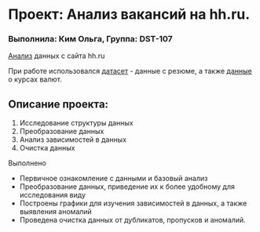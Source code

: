 # Проект: Анализ вакансий на hh.ru.

### Выполнила: Ким Ольга, Группа: DST-107

[Анализ](https://github.com/Keola0412/skillfactory.Project_1/blob/16d8acc3addf1428397e563cfdfe2aaa21cd1ad4/Project%201.%D0%92%D1%8B%D0%BF%D0%BE%D0%BB%D0%BD%D0%B5%D0%BD%D0%B8%D0%B5_%D0%B7%D0%B0%D0%B4%D0%B0%D0%BD%D0%B8%D1%8F_%D0%BF%D0%BE%D0%BF%D1%8B%D1%82%D0%BA%D0%B0.ipynb) данных  с сайта hh.ru

При работе использовался [датасет](https://drive.google.com/file/d/1UTHyN8CZGdtZ5akFxUNhDy5QpjDXfZlx/view?usp=sharing ) - данные с резюме, а также [данные](https://drive.google.com/file/d/1Zdv_F1O9GRdblAP-17n7iBGqAfeRkQCA/view?usp=sharing) о курсах валют.


## Описание проекта:

1. Исследование структуры данных
2. Преобразование данных
3. Анализ зависимостей в данных
4. Очистка данных


Выполнено 
- Первичное ознакомление с данными и базовый анализ
- Преобразование данных, приведение их к более удобному для исследования виду
- Построены графики для изучения зависимостей в данных, а также выявления аномалий
- Проведена очистка данных от дубликатов, пропусков и аномалий. 

 




